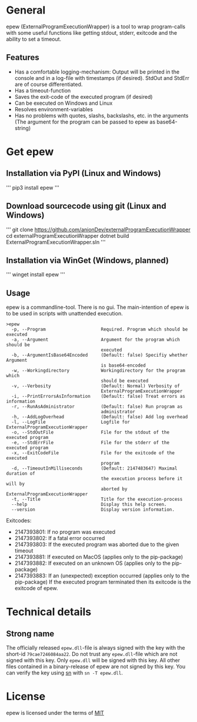 # General

epew (ExternalProgramExecutionWrapper) is a tool to wrap program-calls with some useful functions like getting stdout, stderr, exitcode and the ability to set a timeout.

## Features

- Has a comfortable logging-mechanism: Output will be printed in the console and in a log-file with timestamps (if desired). StdOut and StdErr are of course differentiated.
- Has a timeout-function
- Saves the exit-code of the executed program (if desired)
- Can be executed on Windows and Linux
- Resolves environment-variables
- Has no problems with quotes, slashs, backslashs, etc. in the arguments (The argument for the program can be passed to epew as base64-string)

# Get epew

## Installation via PyPI (Linux and Windows)

'''
pip3 install epew
'''

## Download sourcecode using git (Linux and Windows)

'''
git clone https://github.com/anionDev/externalProgramExecutionWrapper
cd externalProgramExecutionWrapper
dotnet build  ExternalProgramExecutionWrapper.sln
'''

## Installation via WinGet (Windows, planned)

'''
winget install epew
'''

## Usage

epew is a commandline-tool. There is no gui. The main-intention of epew is to be used in scripts with unattended execution.

```
>epew
  -p, --Program                     Required. Program which should be executed
  -a, --Argument                    Argument for the program which should be
                                    executed
  -b, --ArgumentIsBase64Encoded     (Default: false) Specifiy whether Argument
                                    is base64-encoded
  -w, --Workingdirectory            Workingdirectory for the program which
                                    should be executed
  -v, --Verbosity                   (Default: Normal) Verbosity of
                                    ExternalProgramExecutionWrapper
  -i, --PrintErrorsAsInformation    (Default: false) Treat errors as information
  -r, --RunAsAdministrator          (Default: false) Run program as
                                    administrator
  -h, --AddLogOverhead              (Default: false) Add log overhead
  -l, --LogFile                     Logfile for ExternalProgramExecutionWrapper
  -o, --StdOutFile                  File for the stdout of the executed program
  -e, --StdErrFile                  File for the stderr of the executed program
  -x, --ExitCodeFile                File for the exitcode of the executed
                                    program
  -d, --TimeoutInMilliseconds       (Default: 2147483647) Maximal duration of
                                    the execution process before it will by
                                    aborted by ExternalProgramExecutionWrapper
  -t, --Title                       Title for the execution-process
  --help                            Display this help screen.
  --version                         Display version information.
```

Exitcodes:
- 2147393801: If no program was executed
- 2147393802: If a fatal error occurred
- 2147393803: If the executed program was aborted due to the given timeout
- 2147393881: If executed on MacOS (applies only to the pip-package)
- 2147393882: If executed on an unknown OS (applies only to the pip-package)
- 2147393883: If an (unexpected) exception occurred (applies only to the pip-package)
If the executed program terminated then its exitcode is the exitcode of epew.

# Technical details

## Strong name

The officially released `epew.dll`-file is always signed with the key with the short-id `79cae7246084aa22`. Do not trust any `epew.dll`-file which are not signed with this key.
Only `epew.dll` will be signed with this key. All other files contained in a binary-release of epew are not signed by this key.
You can verify the key using [sn](https://docs.microsoft.com/en-us/dotnet/framework/tools/sn-exe-strong-name-tool) with `sn -T epew.dll`.

# License

epew is licensed under the terms of [MIT](https://raw.githubusercontent.com/anionDev/externalProgramExecutionWrapper/master/License.txt)


